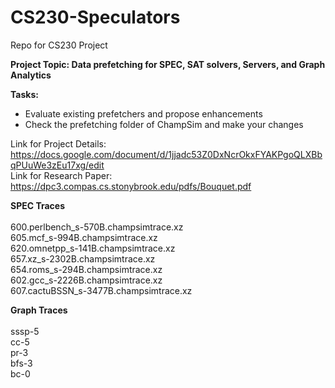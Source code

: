 # CS230-Speculators
Repo for CS230 Project 

**Project Topic: Data prefetching for SPEC, SAT solvers, Servers, and Graph Analytics**


**Tasks:** 
- Evaluate existing prefetchers and propose enhancements 
- Check the prefetching folder of ChampSim and make your changes


Link for Project Details: https://docs.google.com/document/d/1jjadc53Z0DxNcrOkxFYAKPgoQLXBbqPUuWe3zEu17xg/edit <br>
Link for Research Paper:  https://dpc3.compas.cs.stonybrook.edu/pdfs/Bouquet.pdf <br>

**SPEC Traces**<br><br>
600.perlbench_s-570B.champsimtrace.xz<br>
605.mcf_s-994B.champsimtrace.xz<br>
620.omnetpp_s-141B.champsimtrace.xz<br>
657.xz_s-2302B.champsimtrace.xz<br>
654.roms_s-294B.champsimtrace.xz<br>
602.gcc_s-2226B.champsimtrace.xz<br>
607.cactuBSSN_s-3477B.champsimtrace.xz<br>

**Graph Traces**<br><br>
sssp-5<br>
cc-5<br>
pr-3<br>
bfs-3<br>
bc-0<br>




